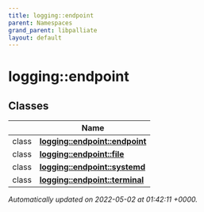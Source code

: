 ```yaml
---
title: logging::endpoint
parent: Namespaces
grand_parent: libpalliate
layout: default
---
```


# logging::endpoint



## Classes

|                | Name           |
| -------------- | -------------- |
| class | **[logging::endpoint::endpoint](/libpalliate/generated/Classes/classlogging_1_1endpoint_1_1endpoint)**  |
| class | **[logging::endpoint::file](/libpalliate/generated/Classes/classlogging_1_1endpoint_1_1file)**  |
| class | **[logging::endpoint::systemd](/libpalliate/generated/Classes/classlogging_1_1endpoint_1_1systemd)**  |
| class | **[logging::endpoint::terminal](/libpalliate/generated/Classes/classlogging_1_1endpoint_1_1terminal)**  |







_Automatically updated on 2022-05-02 at 01:42:11 +0000._